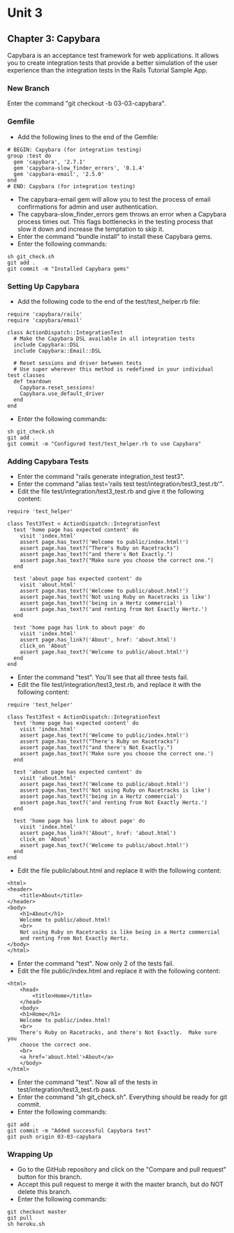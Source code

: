 # Unit 3
## Chapter 3: Capybara

Capybara is an acceptance test framework for web applications.  It allows you to create integration tests that provide a better simulation of the user experience than the integration tests in the Rails Tutorial Sample App. 

### New Branch
Enter the command "git checkout -b 03-03-capybara".

### Gemfile
* Add the following lines to the end of the Gemfile:
```
# BEGIN: Capybara (for integration testing)
group :test do
  gem 'capybara', '2.7.1'
  gem 'capybara-slow_finder_errors', '0.1.4'
  gem 'capybara-email', '2.5.0'
end
# END: Capybara (for integration testing)
```
* The capybara-email gem will allow you to test the process of email confirmations for admin and user authentication.
* The capybara-slow_finder_errors gem throws an error when a Capybara process times out.  This flags bottlenecks in the testing process that slow it down and increase the temptation to skip it.
* Enter the command "bundle install" to install these Capybara gems.
* Enter the following commands:
```
sh git_check.sh
git add .
git commit -m "Installed Capybara gems"
```

### Setting Up Capybara
* Add the following code to the end of the test/test_helper.rb file:
```
require 'capybara/rails'
require 'capybara/email'

class ActionDispatch::IntegrationTest
  # Make the Capybara DSL available in all integration tests
  include Capybara::DSL
  include Capybara::Email::DSL

  # Reset sessions and driver between tests
  # Use super wherever this method is redefined in your individual test classes
  def teardown
    Capybara.reset_sessions!
    Capybara.use_default_driver
  end
end
```
* Enter the following commands:
```
sh git_check.sh
git add .
git commit -m "Configured test/test_helper.rb to use Capybara"
```

### Adding Capybara Tests
* Enter the command "rails generate integration_test test3".
* Enter the command "alias test='rails test test/integration/test3_test.rb'".
* Edit the file test/integration/test3_test.rb and give it the following content:
```
require 'test_helper'

class Test3Test < ActionDispatch::IntegrationTest
  test 'home page has expected content' do
    visit 'index.html'
    assert page.has_text?('Welcome to public/index.html!')
    assert page.has_text?("There's Ruby on Racetracks")
    assert page.has_text?("and there's Not Exactly.")
    assert page.has_text?("Make sure you choose the correct one.")
  end

  test 'about page has expected content' do
    visit 'about.html'
    assert page.has_text?('Welcome to public/about.html!')
    assert page.has_text?('Not using Ruby on Racetracks is like')
    assert page.has_text?('being in a Hertz commercial')
    assert page.has_text?('and renting from Not Exactly Hertz.')
  end

  test 'home page has link to about page' do
    visit 'index.html'
    assert page.has_link?('About', href: 'about.html')
    click_on 'About'
    assert page.has_text?('Welcome to public/about.html!')
  end
end
```
* Enter the command "test".  You'll see that all three tests fail.
* Edit the file test/integration/test3_test.rb, and replace it with the following content:
```
require 'test_helper'

class Test3Test < ActionDispatch::IntegrationTest
  test 'home page has expected content' do
    visit 'index.html'
    assert page.has_text?('Welcome to public/index.html!')
    assert page.has_text?("There's Ruby on Racetracks")
    assert page.has_text?("and there's Not Exactly.")
    assert page.has_text?('Make sure you choose the correct one.')
  end

  test 'about page has expected content' do
    visit 'about.html'
    assert page.has_text?('Welcome to public/about.html!')
    assert page.has_text?('Not using Ruby on Racetracks is like')
    assert page.has_text?('being in a Hertz commercial')
    assert page.has_text?('and renting from Not Exactly Hertz.')
  end

  test 'home page has link to about page' do
    visit 'index.html'
    assert page.has_link?('About', href: 'about.html')
    click_on 'About'
    assert page.has_text?('Welcome to public/about.html!')
  end
end
```
* Edit the file public/about.html and replace it with the following content:
```
<html>
<header>
    <title>About</title>
</header>
<body>
    <h1>About</h1>
    Welcome to public/about.html!
    <br>
    Not using Ruby on Racetracks is like being in a Hertz commercial
    and renting from Not Exactly Hertz.
</body>
</html>
```
* Enter the command "test".  Now only 2 of the tests fail.
* Edit the file public/index.html and replace it with the following content:
```
<html>
    <head>
        <title>Home</title>
    </head>
    <body>
    <h1>Home</h1>   
    Welcome to public/index.html!
    <br>
    There's Ruby on Racetracks, and there's Not Exactly.  Make sure you
    choose the correct one.
    <br>
    <a href='about.html'>About</a>
    </body>
</html>
```
* Enter the command "test".  Now all of the tests in test/integration/test3_test.rb pass.
* Enter the command "sh git_check.sh".  Everything should be ready for git commit.
* Enter the following commands:
```
git add .
git commit -m "Added successful Capybara test"
git push origin 03-03-capybara
```
### Wrapping Up
* Go to the GitHub repository and click on the "Compare and pull request" button for this branch.
* Accept this pull request to merge it with the master branch, but do NOT delete this branch.
* Enter the following commands:
```
git checkout master
git pull
sh heroku.sh
```
